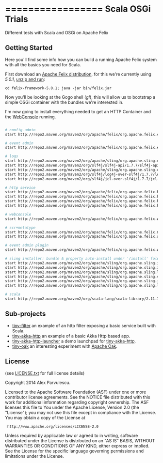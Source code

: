 =================
Scala OSGi Trials
=================

Different tests with Scala and OSGi on Apache Felix

Getting Started
---------------

Here you'll find some info how you can build a running Apache Felix system 
with all the basics you need for Scala.

First download an [Apache Felix distribution](https://felix.apache.org/downloads.cgi), 
for this we're currently using _5.0.1_, [unzip and run](https://felix.apache.org/documentation/subprojects/apache-felix-framework/apache-felix-framework-usage-documentation.html):

    cd felix-framework-5.0.1; java -jar bin/felix.jar

Now you'll be looking at the Gogo shell (_g!_), this will allow us to bootstrap a simple OSGi container with the bundles we're interested in.

I'm now going to install everything needed to get an HTTP Container and the [WebConsole](https://felix.apache.org/documentation/subprojects/apache-felix-web-console.html) running.


```bash

# config-admin
start http://repo2.maven.org/maven2/org/apache/felix/org.apache.felix.configadmin/1.8.6/org.apache.felix.configadmin-1.8.6.jar

# event admin
start http://repo2.maven.org/maven2/org/apache/felix/org.apache.felix.eventadmin/1.4.2/org.apache.felix.eventadmin-1.4.2.jar

# logs
start http://repo2.maven.org/maven2/org/apache/sling/org.apache.sling.commons.log/4.0.2/org.apache.sling.commons.log-4.0.2.jar
start http://repo2.maven.org/maven2/org/slf4j/slf4j-api/1.7.7/slf4j-api-1.7.7.jar
start http://repo2.maven.org/maven2/org/apache/sling/org.apache.sling.commons.logservice/1.0.4/org.apache.sling.commons.logservice-1.0.4.jar
start http://repo2.maven.org/maven2/org/slf4j/log4j-over-slf4j/1.7.7/log4j-over-slf4j-1.7.7.jar
start http://repo2.maven.org/maven2/org/slf4j/jcl-over-slf4j/1.7.7/jcl-over-slf4j-1.7.7.jar

# http service
start http://repo2.maven.org/maven2/org/apache/felix/org.apache.felix.http.servlet-api/1.1.0/org.apache.felix.http.servlet-api-1.1.0.jar
start http://repo2.maven.org/maven2/org/apache/felix/org.apache.felix.http.api/2.3.2/org.apache.felix.http.api-2.3.2.jar
start http://repo2.maven.org/maven2/org/apache/felix/org.apache.felix.http.jetty/3.0.2/org.apache.felix.http.jetty-3.0.2.jar
start http://repo2.maven.org/maven2/org/apache/felix/org.apache.felix.http.whiteboard/2.3.2/org.apache.felix.http.whiteboard-2.3.2.jar

# webconsole
start http://repo2.maven.org/maven2/org/apache/felix/org.apache.felix.webconsole/4.2.8/org.apache.felix.webconsole-4.2.8-all.jar

# scr+metatype
start http://repo2.maven.org/maven2/org/apache/felix/org.apache.felix.metatype/1.0.12/org.apache.felix.metatype-1.0.12.jar
start http://repo2.maven.org/maven2/org/apache/felix/org.apache.felix.scr/1.8.2/org.apache.felix.scr-1.8.2.jar

# event admin plugin
start http://repo2.maven.org/maven2/org/apache/felix/org.apache.felix.webconsole.plugins.event/1.1.2/org.apache.felix.webconsole.plugins.event-1.1.2.jar

# sling installer: bundle & property auto-install under '/install' folder
start http://repo2.maven.org/maven2/org/apache/sling/org.apache.sling.installer.core/3.6.6/org.apache.sling.installer.core-3.6.6.jar
start http://repo2.maven.org/maven2/org/apache/sling/org.apache.sling.installer.factory.configuration/1.1.2/org.apache.sling.installer.factory.configuration-1.1.2.jar
start http://repo2.maven.org/maven2/org/apache/sling/org.apache.sling.launchpad.api/1.2.0/org.apache.sling.launchpad.api-1.2.0.jar
start http://repo2.maven.org/maven2/org/apache/sling/org.apache.sling.settings/1.3.6/org.apache.sling.settings-1.3.6.jar
start http://repo2.maven.org/maven2/org/apache/sling/org.apache.sling.installer.provider.file/1.1.0/org.apache.sling.installer.provider.file-1.1.0.jar
start http://repo2.maven.org/maven2/org/apache/sling/org.apache.sling.launchpad.installer/1.2.2/org.apache.sling.launchpad.installer-1.2.2.jar

# scala
start http://repo2.maven.org/maven2/org/scala-lang/scala-library/2.11.7/scala-library-2.11.7.jar

```

Sub-projects
------------

  - [tiny-filter](/tiny-filter) an example of an http filter exposing a basic service built with Scala.
  - [tiny-akka-http](/tiny-akka-http) an example of a basic Akka Http based app.
  - [tiny-akka-http-launcher](/tiny-akka-http-launcher) a demo launchpad for [tiny-akka-http](/tiny-akka-http).
  - [tiny-oak](/tiny-oak) an interesting experiment with [Apache Oak](http://jackrabbit.apache.org/oak).

License
-------

(see [LICENSE.txt](LICENSE.txt) for full license details)

Copyright 2014 Alex Parvulescu.

Licensed to the Apache Software Foundation (ASF) under one or more
contributor license agreements.  See the NOTICE file distributed with
this work for additional information regarding copyright ownership.
The ASF licenses this file to You under the Apache License, Version 2.0
(the "License"); you may not use this file except in compliance with
the License.  You may obtain a copy of the License at

     http://www.apache.org/licenses/LICENSE-2.0

Unless required by applicable law or agreed to in writing, software
distributed under the License is distributed on an "AS IS" BASIS,
WITHOUT WARRANTIES OR CONDITIONS OF ANY KIND, either express or implied.
See the License for the specific language governing permissions and
limitations under the License.

